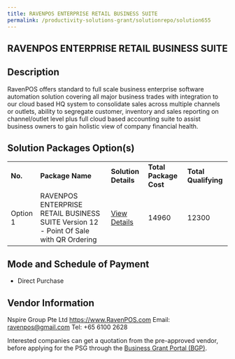 ```yaml
---
title: RAVENPOS ENTERPRISE RETAIL BUSINESS SUITE
permalink: /productivity-solutions-grant/solutionrepo/solution655
---
```


## RAVENPOS ENTERPRISE RETAIL BUSINESS SUITE

## Description

RavenPOS offers standard to full scale business enterprise software automation solution covering all major business trades with integration to our cloud based HQ system to consolidate sales across multiple channels or outlets, ability to segregate customer, inventory and sales reporting on channel/outlet level plus full cloud based accounting suite to assist business owners to gain holistic view of company financial health.

## Solution Packages Option(s)

<table>
<tr>
<td><b>No.</b></td>
<td><b>Package Name</b></td>
<td><b>Solution Details</b></td>
<td><b>Total Package Cost</b></td>
<td><b>Total Qualifying</b></td>
</tr>
<tr>
<td>Option 1</td>
<td>RAVENPOS ENTERPRISE RETAIL BUSINESS SUITE Version 12 - Point Of Sale with QR Ordering</td>
<td><a href='https://www.gobusiness.gov.sg/images/psg/Nspire_Group_20200123_Annex_3_20200625145749_Part_5.pdf'>View Details</a></td>
<td>14960</td>
<td>12300</td>
</tr>
</table>

## Mode and Schedule of Payment

 - Direct Purchase

## Vendor Information

 Nspire Group Pte Ltd
https://www.RavenPOS.com
Email: ravenpos@gmail.com
Tel: +65 6100 2628

Interested companies can get a quotation from the pre-approved vendor, before applying for the PSG through the <a href='https://www.businessgrants.gov.sg/'>Business Grant Portal (BGP)</a>.

<script src="/jquery/resize-tables.js"></script>
